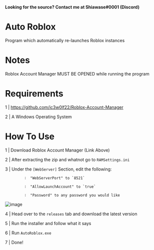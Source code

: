 **Looking for the source? Contact me at Shiawase#0001 (Discord)**

# Auto Roblox
Program which automatically re-launches Roblox instances

# Notes
Roblox Account Manager MUST BE OPENED while running the program
# Requirements
1 | https://github.com/ic3w0lf22/Roblox-Account-Manager

2 | A Windows Operating System

# How To Use

1 | Download Roblox Account Manager (Link Above)

2 | After extracting the zip and whatnot go to `RAMSettings.ini`

3 | Under the `[WebServer]` Section, edit the following: 

             ❕  "WebServerPort" to `8521` 

             ❕  "AllowLaunchAccount" to `true` 

             ❕  "Password" to any password you would like
  
![image](https://user-images.githubusercontent.com/73775954/180662877-265ad63a-ec5e-409f-9233-5b1e1cf5a3d6.png)

4 | Head over to the `releases` tab and download the latest version

5 | Run the installer and follow what it says

6 | Run `AutoRoblox.exe`

7 | Done!
